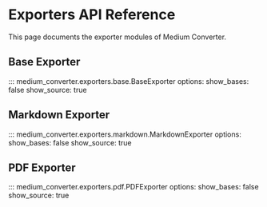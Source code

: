 # Exporters API Reference

This page documents the exporter modules of Medium Converter.

## Base Exporter

::: medium_converter.exporters.base.BaseExporter
    options:
      show_bases: false
      show_source: true

## Markdown Exporter

::: medium_converter.exporters.markdown.MarkdownExporter
    options:
      show_bases: false
      show_source: true

## PDF Exporter

::: medium_converter.exporters.pdf.PDFExporter
    options:
      show_bases: false
      show_source: true